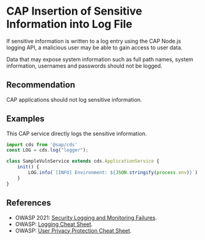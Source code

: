 # CAP Insertion of Sensitive Information into Log File

If sensitive information is written to a log entry using the CAP Node.js logging API, a malicious user may be able to gain access to user data.

Data that may expose system information such as full path names, system information, usernames and passwords should not be logged.

## Recommendation

CAP applications should not log sensitive information.

## Examples

This CAP service directly logs the sensitive information.

``` javascript
import cds from '@sap/cds'
const LOG = cds.log("logger");

class SampleVulnService extends cds.ApplicationService {
    init() {
        LOG.info(`[INFO] Environment: ${JSON.stringify(process.env)}`); // CAP log exposure alert
    }
}
```

## References

- OWASP 2021: [Security Logging and Monitoring Failures](https://owasp.org/Top10/A09_2021-Security_Logging_and_Monitoring_Failures/).
- OWASP: [Logging Cheat Sheet](https://cheatsheetseries.owasp.org/cheatsheets/Logging_Cheat_Sheet.html).
- OWASP: [User Privacy Protection Cheat Sheet](https://cheatsheetseries.owasp.org/cheatsheets/User_Privacy_Protection_Cheat_Sheet.html).